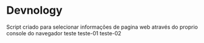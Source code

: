 # Devnology
Script criado para selecionar informações de pagina web através do proprio console do navegador
teste
teste-01
teste-02
